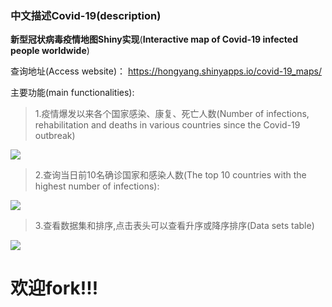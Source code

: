 

### 中文描述Covid-19(description) 

**新型冠状病毒疫情地图Shiny实现**(**Interactive map of Covid-19 infected people worldwide**)



查询地址(Access website)： https://hongyang.shinyapps.io/covid-19_maps/

主要功能(main functionalities):

> 1.疫情爆发以来各个国家感染、康复、死亡人数(Number of infections, rehabilitation and deaths in various countries since the Covid-19 outbreak)

![](https://tva1.sinaimg.cn/large/00831rSTgy1gd9vtppdd0j31ko0u01kx.jpg)


> 2.查询当日前10名确诊国家和感染人数(The top 10 countries with the highest number of infections):

![](https://tva1.sinaimg.cn/large/00831rSTgy1gd9vvg07j4j30iq0v60xi.jpg)

> 3.查看数据集和排序,点击表头可以查看升序或降序排序(Data sets table)

![](https://tva1.sinaimg.cn/large/00831rSTgy1gd9wahmqkij31we0u078t.jpg)




# 欢迎fork!!!






